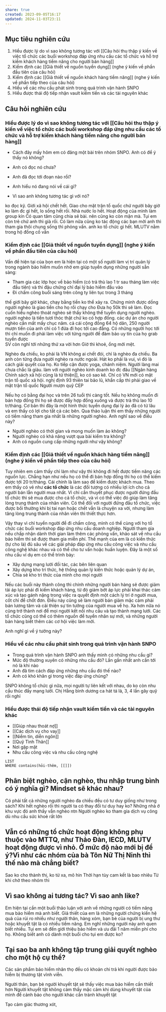 ```yaml
---
share: true
created: 2023-09-05T16:17
updated: 2024-11-03T23:11
---
```

## Mục tiêu nghiên cứu
1. Hiểu được lý do vì sao không tương tác với [[Câu hỏi thu thập ý kiến về việc tổ chức các buổi workshop đáp ứng nhu cầu các tổ chức và hỗ trợ kiếm khách hàng tiềm năng cho người bán hàng]]
2. Kiểm định các [[Giả thiết về nguồn tuyển dụng]] (nghe ý kiến về phần đầu tiên của câu hỏi)
3. Kiểm định các [[Giả thiết về nguồn khách hàng tiềm năng]] (nghe ý kiến về phần tiếp theo của câu hỏi)
4. Hiểu về các nhu cầu phát sinh trong quá trình vận hành SNPO
5. Hiểu được thái độ tiếp nhận vault kiếm tiền và các tài nguyên khác

## Câu hỏi nghiên cứu
### Hiểu được lý do vì sao không tương tác với [[Câu hỏi thu thập ý kiến về việc tổ chức các buổi workshop đáp ứng nhu cầu các tổ chức và hỗ trợ kiếm khách hàng tiềm năng cho người bán hàng]]
- Cách đây mấy hôm em có đăng một bài trên nhóm SNPO. Anh có để ý thấy nó không?

- Anh có đọc nó chưa?
- Anh đã đọc tới đoạn nào rồi?
- Anh hiểu nó đang nói về cái gì?
- Vì sao anh không tương tác gì với nó?

ko đọc kỹ. Giới xã hội chết hết. Giao cho mặt trận tổ quốc chứ người 
bây giờ ko làm đc gì hết, lo sống hết rồi. Nhà nước lo hết. Hoạt động của mình làm group kín
Có quan tâm cũng 
chia sẻ bài.
nên cũng ko còn mặn mà. Tụi em còn trẻ chứ anh thì già rồi. Có làm nữa cũng ko tác động 
các bạn mời anh thì tham gia thôi
chung sống thì phỏng vấn. anh ko tổ chức gì hết. MLUTV nằm trong hộ đồng cố vấn

### Kiểm định các [[Giả thiết về nguồn tuyển dụng]] (nghe ý kiến về phần đầu tiên của câu hỏi)
Vấn đề hiện tại của bọn em là hiện tại có một số người làm vị trí quản lý trong ngành bảo hiểm muốn nhờ em giúp tuyển dụng những người sẵn sàng:
- Tham gia các lớp học về bảo hiểm (có trả thù lao 1 tr sau tháng làm việc đầu tiên) và thi đậu chứng chỉ đại lý bảo hiểm đầu vào
- Đi chấm công buổi sáng trên công ty liên tục trong 3 tháng

thế giới bây giờ khác, chạy bằng tiền ko thể xảy ra. Chứng minh được dồng 
người nghèo là giao tiền cho họ rồi chạy cho Đưa họ 50k thì sẽ làm. Đọc cuốn hiểu nghèo thoát nghèo sẽ thấy không thể tuyển dụng người nghèo. người nghèo là tiền tươi thóc thật chứ ko có hợp đồng. các dự án cho người nghèo cần mất mấy chục năm. cả cái cộng đồng 64 hộ dân, 250 người mượn tiền của anh chỉ có 1 đứa đi học tới cao đẳng. Có những người học tới thì chỉ muốn đi 
phải làm việc với từng người để đảm bảo uy tín của họ
grab tuyển được  
SV còn nghĩ tới những thứ xa vời hơn
Giờ thì khoẻ, ổng mới mệt. 

Nghèo đa chiều, ko phải là VN không ai chết đói, chỉ là nghèo đa chiều.
Ba anh còn từng đưa người nghèo ra nước ngoài. Hát ko phải là vui, vì đó là cách giải quyết của họ. Ko tiếp cận được yoga, chánh niệm. Người làng mai chưa chắc là giàu. 
làm với người nghèo kinh doanh ko đc đâu
[[Ngân hàng Chính sách xã hội cũng là từ thiện]], ko có sao kê. Chỉ có VN mới có mặt trận tổ quốc xã hội. nghị định 93 thiên tai bão lũ, khẩn cấp thì phải giao về mặt trận tổ quốc
Người mượn quỹ CEP 

Nếu họ có bằng đại học và trên 26 tuổi thì càng tốt. Nếu họ không muốn đi bán hợp đồng thì họ sẽ được đẩy hợp đồng xuống và được trả thù lao 10 tr/tháng. Cơ bản thì đây là một hình thức tuyển dụng đại lý ảo đã có từ lâu và em thấy có lợi cho tất cả các bên. Qua thảo luận thì em thấy những người có tiềm năng tham gia nhất là những người nghèo. Anh nghĩ sao về điều này?

- Người nghèo có thời gian và mong muốn làm ảo không?
- Người nghèo có khả năng vượt qua bài kiểm tra không?
- Anh có nguồn cung cấp những người như vậy không?


### Kiểm định các [[Giả thiết về nguồn khách hàng tiềm năng]] (nghe ý kiến về phần tiếp theo của câu hỏi)
Tuy nhiên em cảm thấy chỉ làm như vậy thì không đi hết được tiềm năng các nguồn lực. Chẳng hạn như nếu họ có thể đi bán hợp đồng thì họ có thể kiếm được tới 20 tr/tháng. Cái chính là làm sao để kiếm được khách mua. Theo em thấy có vẻ như **các tổ chức** là các đối tượng có nhiều lợi ích cho cả người bán lẫn người mua nhất. Vì chỉ cần thuyết phục được người đứng đầu tổ chức thì sẽ mua được cho cả tổ chức, và vì có thể việc đó giúp làm tăng lòng trung thành của nhân viên. Có thể đối với người đứng đầu tổ chức, việc được bồi thường khi bị tai nạn hoặc chết vẫn là chuyện xa vời, nhưng làm tăng lòng trung thành của nhân viên thì thiết thực hơn. 

Vậy thay vì chỉ tuyển người để đi chấm công, mình có thể cùng với họ tổ chức các buổi workshop đáp ứng nhu cầu doanh nghiệp. Người tham gia nếu chấp nhận dành thời gian làm thêm các phỏng vấn, khảo sát về nhu cầu bảo hiểm thì sẽ được tham gia miễn phí. Thế mạnh của em là có kiến thức (tự cho là) đủ sâu về các giải pháp đáp ứng nhu cầu công việc và nhu cầu công nghệ khác nhau và có thể cho tư vấn hoặc huấn luyện. Đây là một số nhu cầu ví dụ em có thể trình bày:
- Xây dựng mạng lưới đối tác, các bên liên quan
- Xây dựng kho tri thức, hệ thống quản lý kiến thức hoặc quản lý dự án,
- Chia sẻ kho tri thức của mình cho mọi người

Nếu các buổi này thành công thì chính những người bán hàng sẽ được giảm tải áp lực phải đi kiếm khách hàng, từ đó giảm bớt áp lực phải khai thác cảm xúc và tạo gánh nặng trong việc ra quyết định một cách lý trí ở người mua, cốt chỉ để chốt đơn. Điều này cũng sẽ làm người bán giảm mặc cảm phải bán lương tâm và cải thiện sự tin tưởng của người mua về họ. Xa hơn nữa nó cũng trở thành nơi để mọi người kết nối nhu cầu và tạo thành mạng lưới. Các tổ chức cũng có thể có thêm nguồn để tuyển nhân sự mới, và những người bán hàng biết thêm các cơ hội việc làm mới.

Anh nghĩ gì về ý tưởng này?

### Hiểu về các nhu cầu phát sinh trong quá trình vận hành SNPO
- Trong quá trình vận hành SNPO anh thấy mình có những nhu cầu gì?
- Mức độ thường xuyên có những nhu cầu đó? Lần gần nhất anh cần tới nó là khi nào
- Anh đã tìm cách đáp ứng những nhu cầu đó thế nào?
- Anh có khó khăn gì trong việc đáp ứng chúng?

SNPO không tổ chức gì nữa, mọi người tự liên kết với nhau, do ko còn nhu cầu thúc đẩy mạng lưới. Chị Hằng bình dương ca hát tá lả, 3, 4 lần gây quỹ rồi nghỉ

### Hiểu được thái độ tiếp nhận vault kiếm tiền và các tài nguyên khác
- [[Giúp nhau thoát nợ]]
- [[Các dịch vụ cho vay]]
- [[Niềm tin, diễn ngôn]]
- [[Quỹ Tình Thân]]
- Nơi gặp mặt
- Nhu cầu công việc và nhu cầu công nghệ

```dataview
LIST
WHERE contains(hỏi-thêm, [[]])
```

## Phân biệt nghèo, cận nghèo, thu nhập trung bình có ý nghĩa gì? Mindset sẽ khác nhau? 
Có phải tất cả những người nghèo đa chiều đều có tư duy giống như trong sách? 
Khi hết nghèo rồi thì người ta có thay đổi tư duy hay ko? 
Những nhà ở khu vực đó anh thấy vẫn nghèo ntn
Người nghèo ko tham gia dịch vụ công dù nhu cầu sức khoẻ rất lớn

## Vẫn có những tổ chức hoạt động không phụ thuộc vào MTTQ, như Thảo Đàn, IECD, MLUTV hoạt động được vì nhỏ. Ở mức độ nào mới bị để ý?Vì như các nhóm của bà Tôn Nữ Thị Ninh thì thế nào mà chẳng biết?

Sao ko cho thành thị, ko từ xa, mô hin
Thời hạn tùy cam kết là bao nhiêu
Từ khi chờ theo nhóm thì 
## Vì sao không ai tương tác? Vì sao anh like?

Em hiện tại cần một buổi thảo luận với anh về những người có tiềm năng mua bảo hiểm mà anh biết. Giả thiết của em là những người chứng kiến hệ quả của rủi ro nhiều như người thân, hàng xóm, bạn bè của người bị ung thư hoặc khuyết tật là có nhiều tiềm năng. Em nghĩ những người này anh quen biết nhiều. Tụi em sẽ đến giới thiệu bảo hiểm và ưu đãi 1 năm miễn phí cho họ. Không biết anh có dành một buổi cho tụi em được ko?

## Tại sao ba anh không tập trung giải quyết nghèo cho một hộ cụ thể?

Các sản phẩm bảo hiểm nhân thọ đều có khoản chi trả khi người được bảo hiểm bị thương tật vĩnh viễn. 

Người thân, bạn bè người khuyết tật sẽ thấy việc mua bảo hiểm cần thiết hơn
Người khuyết tật không cảm thấy mặc cảm khi dùng khuyết tật của mình để cảnh báo cho người khác cần tránh khuyết tật

Tạo cảm giác thương xót, 